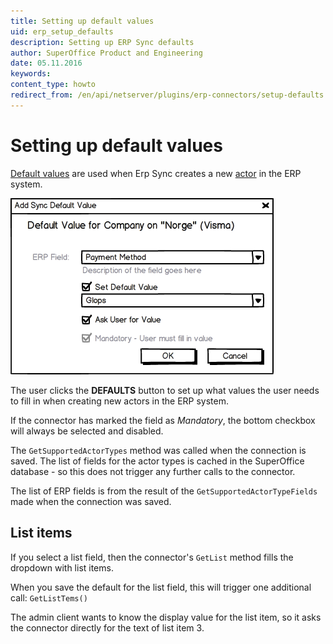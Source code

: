 ```yaml
---
title: Setting up default values
uid: erp_setup_defaults
description: Setting up ERP Sync defaults
author: SuperOffice Product and Engineering
date: 05.11.2016
keywords:
content_type: howto
redirect_from: /en/api/netserver/plugins/erp-connectors/setup-defaults
---
```


# Setting up default values

[Default values][1] are used when Erp Sync creates a new [actor][2] in the ERP system.

![x][img1]

The user clicks the **DEFAULTS** button to set up what values the user needs to fill in when creating new actors in the ERP system.

If the connector has marked the field as *Mandatory*, the bottom checkbox will always be selected and disabled.

The `GetSupportedActorTypes` method was called when the connection is saved. The list of fields for the actor types is cached in the SuperOffice database - so this does not trigger any further calls to the connector.

The list of ERP fields is from the result of the `GetSupportedActorTypeFields` made when the connection was saved.

## List items

If you select a list field, then the connector's `GetList` method fills the dropdown with list items.

When you save the default for the list field, this will trigger one additional call: `GetListTems()`

The admin client wants to know the display value for the list item, so it asks the connector directly for the text of list item 3.

<!-- Referenced links -->
[1]: default-values.md
[2]: api/erp-actor-carrier.md

<!-- Referenced images -->
[img1]: media/image006.png
